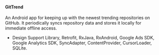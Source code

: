 #### GitTrend

An Android app for keeping up with the newest trending repositories on GitHub. It periodically syncs repository data and stores it locally for immediate offline access.

- Design Support Library, Retrofit, RxJava, RxAndroid, Google Ads SDK, Google Analytics SDK, SyncAdapter, ContentProvider, CursorLoader, SQLite.


